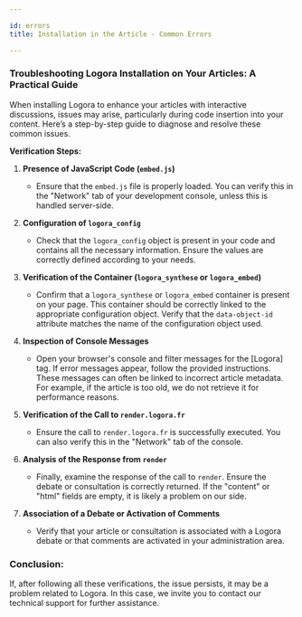 ```yaml
---

id: errors
title: Installation in the Article - Common Errors

---
```


### Troubleshooting Logora Installation on Your Articles: A Practical Guide

When installing Logora to enhance your articles with interactive discussions, issues may arise, particularly during code insertion into your content. Here’s a step-by-step guide to diagnose and resolve these common issues.

**Verification Steps:**

1. **Presence of JavaScript Code (`embed.js`)**
   - Ensure that the `embed.js` file is properly loaded. You can verify this in the "Network" tab of your development console, unless this is handled server-side.

2. **Configuration of `logora_config`**
   - Check that the `logora_config` object is present in your code and contains all the necessary information. Ensure the values are correctly defined according to your needs.

3. **Verification of the Container (`logora_synthese` or `logora_embed`)**
   - Confirm that a `logora_synthese` or `logora_embed` container is present on your page. This container should be correctly linked to the appropriate configuration object. Verify that the `data-object-id` attribute matches the name of the configuration object used.

4. **Inspection of Console Messages**
   - Open your browser's console and filter messages for the [Logora] tag. If error messages appear, follow the provided instructions. These messages can often be linked to incorrect article metadata. For example, if the article is too old, we do not retrieve it for performance reasons.

5. **Verification of the Call to `render.logora.fr`**
   - Ensure the call to `render.logora.fr` is successfully executed. You can also verify this in the "Network" tab of the console.

6. **Analysis of the Response from `render`**
   - Finally, examine the response of the call to `render`. Ensure the debate or consultation is correctly returned. If the "content" or "html" fields are empty, it is likely a problem on our side.

7. **Association of a Debate or Activation of Comments**
   - Verify that your article or consultation is associated with a Logora debate or that comments are activated in your administration area.

### Conclusion:

If, after following all these verifications, the issue persists, it may be a problem related to Logora. In this case, we invite you to contact our technical support for further assistance.
